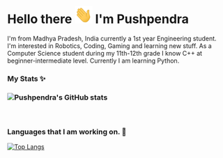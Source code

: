  <h1> Hello there <img src="https://github.com/Aniruddh-482/Aniruddh-482/blob/main/My_Assets/Hi.gif" alt = "hi" width="40px" height="40px"> I'm Pushpendra </h1>
 
  <a> I'm from Madhya Pradesh, India currently a 1st year Engineering student.  I'm interested in Robotics, Coding, Gaming and learning new stuff. 
        As a Computer Science student during my 11th-12th grade I know C++ at beginner-intermediate level.  Currently I am learning Python. </a>
    <h3>My Stats ✨<h3>
 
   ![Pushpendra's GitHub stats](https://github-readme-stats.vercel.app/api?username=Pushpendra766&show_icons=true&theme=radical)
   
  </br>
   <h3>Languages that I am working on. 🦾</h3>
   
  [![Top Langs](https://github-readme-stats.vercel.app/api/top-langs/?username=Pushpendra766&layout=compact)](https://github.com/Pushpendra766/github-readme-stats)

